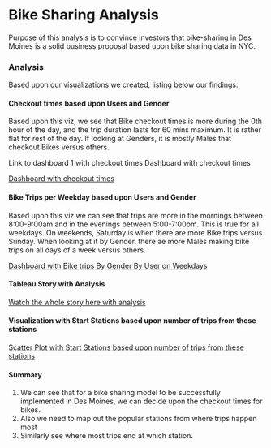 # Bike Sharing Analysis
Purpose of this analysis is to convince investors that bike-sharing in Des Moines is a solid business proposal based upon bike sharing data in NYC.

### Analysis
Based upon our visualizations we created, listing below our findings.

#### Checkout times based upon Users and Gender

Based upon this viz, we see that Bike checkout times is more during the 0th hour of the day, and the trip duration lasts for 60 mins maximum.
It is rather flat for rest of the day.
If looking at Genders, it is mostly Males that checkout Bikes versus others.

Link to dashboard 1 with checkout times
Dashboard with checkout times


[Dashboard with checkout times](https://public.tableau.com/views/Citibike_Assignment/CheckoutTimesforUsersandbyGender?:language=en-US&publish=yes&:display_count=n&:origin=viz_share_link)

#### Bike Trips per Weekday based upon Users and Gender

Based upon this viz we can see that trips are more in the mornings between 8:00-9:00am and in the evenings between 5:00-7:00pm.
This is true for all weekdays. On weekends, Saturday is when there are more Bike trips versus Sunday.
When looking at it by Gender, there ae more Males making bike trips on all days of a week versus others.


[Dashboard with Bike trips By Gender By User on Weekdays](https://public.tableau.com/views/Citibike_Assignment/Biketripsbygenderandbyusers?:language=en-US&publish=yes&:display_count=n&:origin=viz_share_link)

#### Tableau Story with Analysis
[Watch the whole story here with analysis](https://public.tableau.com/views/Citibike_Assignment/Citibike_Observations?:language=en-US&:display_count=n&:origin=viz_share_link)

#### Visualization with Start Stations based upon number of trips from these stations
[Scatter Plot with Start Stations based upon number of trips from these stations](https://public.tableau.com/app/profile/shilpa6369/viz/Citibike_Assignment_With_New_Viz/StartStationAnalysis?publish=yes)

#### Summary
1. We can see that for a bike sharing model to be successfully implemented in Des Moines, we can decide upon the checkout times for bikes.
2. Also we need to map out the popular stations from where trips happen most
3. Similarly see where most trips end at which station.




